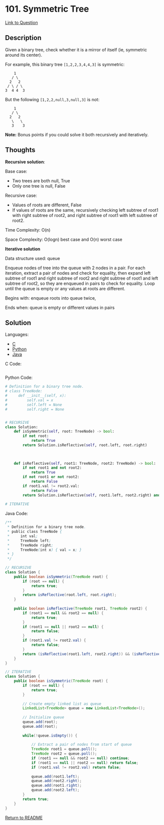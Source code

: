 # 101. Symmetric Tree
[Link to Question](https://leetcode.com/problems/symmetric-tree/)

## Description

Given a binary tree, check whether it is a mirror of itself (ie, symmetric around its center).

For example, this binary tree `[1,2,2,3,4,4,3]` is symmetric:

```
    1
   / \
  2   2
 / \ / \
3  4 4  3
```

 

But the following `[1,2,2,null,3,null,3]` is not:

```
    1
   / \
  2   2
   \   \
   3    3
```

 

**Note:**
Bonus points if you could solve it both recursively and iteratively.

## Thoughts

**Recursive solution**:

Base case: 

- Two trees are both null, True
- Only one tree is null, False

Recursive case:

- Values of roots are different, False
- If values of roots are the same, recursively checking left subtree of root1 with right subtree of root2, and right subtree of root1 with left subtree of root2.

Time Complexity: O(n)

Space Complexity: O(logn) best case and O(n) worst case



**Iterative solution**

Data structure used: queue

Enqueue nodes of tree into the queue with 2 nodes in a pair. For each iteration, extract a pair of nodes and check for equality, then expand left subtree of root1 and right subtree of root2 and right subtree of root1 and left subtree of root2, so they are enqueued in pairs to check for equality. Loop until the queue is empty or any values at roots are different.

Begins with: enqueue roots into queue twice,

Ends when: queue is empty or different values in pairs



## Solution

Languages:

- [C](#C)
- [Python](#python)
- [Java](#java)

<div id="C"></div>C Code:

```C

```

<div id="python"></div>Python Code:

```python
# Definition for a binary tree node.
# class TreeNode:
#     def __init__(self, x):
#         self.val = x
#         self.left = None
#         self.right = None


# RECURSIVE
class Solution:
    def isSymmetric(self, root: TreeNode) -> bool:
        if not root:
            return True
        return Solution.isReflective(self, root.left, root.right)
    
    
    
    def isReflective(self, root1: TreeNode, root2: TreeNode) -> bool:
        if not root1 and not root2:
            return True
        if not root1 or not root2:
            return False
        if root1.val != root2.val:
            return False
        return Solution.isReflective(self, root1.left, root2.right) and Solution.isReflective(self, root1.right, root2.left)
    
# ITERATIVE
```

<div id="java"></div>Java Code:

```java
/**
 * Definition for a binary tree node.
 * public class TreeNode {
 *     int val;
 *     TreeNode left;
 *     TreeNode right;
 *     TreeNode(int x) { val = x; }
 * }
 */

// RECURSIVE
class Solution {
    public boolean isSymmetric(TreeNode root) {
        if (root == null) {
            return true;
        }
        return isReflective(root.left, root.right);
    }
    
    public boolean isReflective(TreeNode root1, TreeNode root2) {
        if (root1 == null && root2 == null) {
            return true;
        }
        if (root1 == null || root2 == null) {
            return false;
        }
        if (root1.val != root2.val) {
            return false;
        }
        return (isReflective(root1.left, root2.right)) && (isReflective(root1.right, root2.left));
    }
}

// ITERATIVE
class Solution {
    public boolean isSymmetric(TreeNode root) {
        if (root == null) {
            return true;
        }
        
        // Create empty linked list as queue
        LinkedList<TreeNode> queue = new LinkedList<TreeNode>();
        
        // Initialize queue
        queue.add(root);
        queue.add(root);
        
        while(!queue.isEmpty()) {
            
            // Extract a pair of nodes from start of queue
            TreeNode root1 = queue.poll();
            TreeNode root2 = queue.poll();
            if (root1 == null && root2 == null) continue;
            if (root1 == null || root2 == null) return false;
            if (root1.val != root2.val) return false;
            
            queue.add(root1.left);
            queue.add(root2.right);
            queue.add(root1.right);
            queue.add(root2.left); 
        }
        return true;
    }
}
```

[Return to README](./../README.md)
